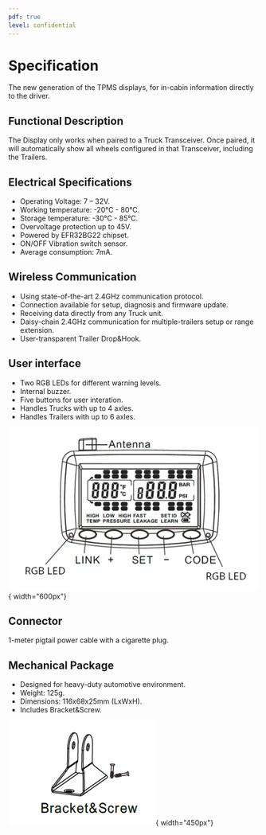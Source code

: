 ```yaml
---
pdf: true
level: confidential
---
```


# Specification

The new generation of the TPMS displays, for in-cabin information directly to the driver.

## Functional Description

The Display only works when paired to a 
Truck Transceiver. Once paired, it will
automatically show all wheels configured in
that Transceiver, including the Trailers.

## Electrical Specifications

- Operating Voltage: 7 – 32V.
- Working temperature: -20°C - 80°C.
- Storage temperature: -30°C - 85°C.
- Overvoltage protection up to 45V.
- Powered by EFR32BG22 chipset.
- ON/OFF Vibration switch sensor.
- Average consumption: 7mA.

## Wireless Communication

- Using state-of-the-art 2.4GHz communication protocol.
- Connection available for setup, diagnosis and firmware update.
- Receiving data directly from any Truck unit.
- Daisy-chain 2.4GHz communication for multiple-trailers setup or range extension.
- User-transparent Trailer Drop&Hook.

## User interface

- Two RGB LEDs for different warning levels.
- Internal buzzer.
- Five buttons for user interation.
- Handles Trucks with up to 4 axles.
- Handles Trailers with up to 6 axles.

![User Interface](images/display_drawing.png){ width="600px"}

## Connector

1-meter pigtail power cable with a cigarette plug.

## Mechanical Package

- Designed for heavy-duty automotive environment.
- Weight: 125g.
- Dimensions: 116x68x25mm (LxWxH).
- Includes Bracket&Screw.

![Display Bracket](images/display_bracket.png){ width="450px"}
